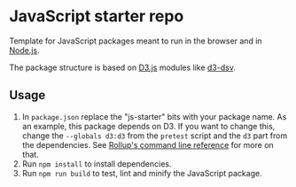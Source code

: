 # JavaScript starter repo

Template for JavaScript packages meant to run in the browser and in [Node.js](https://nodejs.org/en/).

The package structure is based on [D3.js](https://d3js.org/) modules like [d3-dsv](https://github.com/d3/d3-dsv).

## Usage

1. In `package.json` replace the "js-starter" bits with your package name. As an example, this package depends on D3. If you want to change this, change the `--globals d3:d3` from the `pretest` script and the `d3` part from the dependencies. See [Rollup's command line reference](https://github.com/rollup/rollup/wiki/Command-Line-Interface) for more on that.
2. Run `npm install` to install dependencies.
3. Run `npm run build` to test, lint and minify the JavaScript package.
